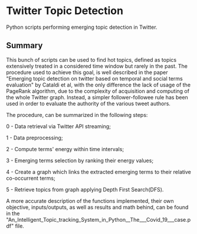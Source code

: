 # Twitter Topic Detection
Python scripts performing emerging topic detection in Twitter.

## Summary
This bunch of scripts can be used to find hot topics, defined as topics extensively treated in a considered time window but rarely in the past. The procedure used to achieve this goal, is well described in the paper "Emerging  topic  detection  on  twitter  based  on temporal and social terms evaluation" by Cataldi et al, with the only difference the lack of usage of the PageRank algorithm, due to the complexity of acquisition and computing of the whole Twitter graph. Instead, a simpler follower-followee rule has been used in order to evaluate the authority of the various tweet authors.

The procedure, can be summarized in the following steps:

0 - Data retrieval via Twitter API streaming;

1 - Data preprocessing;

2 - Compute terms' energy within time intervals;

3 - Emerging terms selection by ranking their energy values;

4 - Create a graph which links the extracted emerging terms to their relative co-occurrent terms;

5 - Retrieve topics from graph applying Depth First Search(DFS).

A more accurate description of the functions implemented, their own objective, inputs/outputs, as well as results and math behind, can be found in the "An_Intelligent_Topic_tracking_System_in_Python__The___Covid_19___case.pdf" file.
